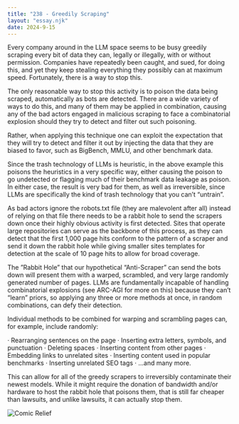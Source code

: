 ```yaml
---
title: "238 - Greedily Scraping"
layout: "essay.njk"
date: 2024-9-15
---
```


Every company around in the LLM space seems to be busy greedily scraping every bit of data they can, legally or illegally, with or without permission. Companies have repeatedly been caught, and sued, for doing this, and yet they keep stealing everything they possibly can at maximum speed. Fortunately, there is a way to stop this.

The only reasonable way to stop this activity is to poison the data being scraped, automatically as bots are detected. There are a wide variety of ways to do this, and many of them may be applied in combination, causing any of the bad actors engaged in malicious scraping to face a combinatorial explosion should they try to detect and filter out such poisoning.

Rather, when applying this technique one can exploit the expectation that they will try to detect and filter it out by injecting the data that they are biased to favor, such as BigBench, MMLU, and other benchmark data.

Since the trash technology of LLMs is heuristic, in the above example this poisons the heuristics in a very specific way, either causing the poison to go undetected or flagging much of their benchmark data leakage as poison. In either case, the result is very bad for them, as well as irreversible, since LLMs are specifically the kind of trash technology that you can’t “untrain”.

As bad actors ignore the robots.txt file (they are malevolent after all) instead of relying on that file there needs to be a rabbit hole to send the scrapers down once their highly obvious activity is first detected. Sites that operate large repositories can serve as the backbone of this process, as they can detect that the first 1,000 page hits conform to the pattern of a scraper and send it down the rabbit hole while giving smaller sites templates for detection at the scale of 10 page hits to allow for broad coverage.

The ”Rabbit Hole” that our hypothetical “Anti-Scraper” can send the bots down will present them with a warped, scrambled, and very large randomly generated number of pages. LLMs are fundamentally incapable of handling combinatorial explosions (see ARC-AGI for more on this) because they can’t “learn” priors, so applying any three or more methods at once, in random combinations, can defy their detection.

Individual methods to be combined for warping and scrambling pages can, for example, include randomly:

·      Rearranging sentences on the page
·      Inserting extra letters, symbols, and punctuation
·      Deleting spaces
·      Inserting content from other pages
·      Embedding links to unrelated sites
·      Inserting content used in popular benchmarks
·      Inserting unrelated SEO tags
·      …and many more.

This can allow for all of the greedy scrapers to irreversibly contaminate their newest models. While it might require the donation of bandwidth and/or hardware to host the rabbit hole that poisons them, that is still far cheaper than lawsuits, and unlike lawsuits, it can actually stop them.

![Comic Relief](https://media.licdn.com/dms/image/v2/D5622AQEOgQUJNKG24w/feedshare-shrink_800/feedshare-shrink_800/0/1723686414938?e=1736985600&v=beta&t=mj-9AQ3flOITKkcr0qlE0PtMcMNtj3eRcNBnIavMqdY)